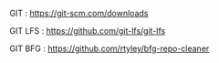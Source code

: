 GIT : https://git-scm.com/downloads

GIT LFS : https://github.com/git-lfs/git-lfs

GIT BFG : https://github.com/rtyley/bfg-repo-cleaner
